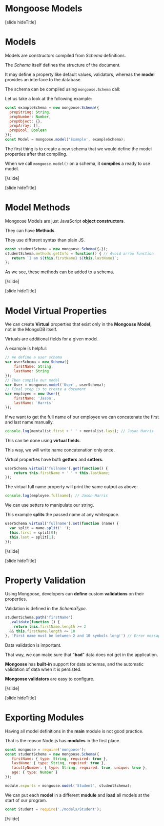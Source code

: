 # Mongoose Models

[slide hideTitle]
# Models


Models are constructors compiled from *Schema* definitions.

The *Schema* itself defines the structure of the document.

It may define a property like default values, validators, whereas the **model** provides an interface to the database.

The schema can be compiled using `mongoose.Schema` call:

Let us take a look at the following example:

``` js
const exampleSchema = new mongoose.Schema({
  propString: String,
  propNumber: Number,
  propObject: {},
  propArray: [],
  propBool: Boolean
});
const Model = mongoose.model('Example', exampleSchema);
```

The first thing is to create a new schema that we would define the model properties after that compiling.

When we call `mongoose.model()` on a schema, it **compiles** a ready to use model.


[/slide]

[slide hideTitle]

# Model Methods

Mongoose Models are just JavaScript **object constructors**.

They can have **Methods**.

They use different syntax than plain JS.

``` js
const studentSchema = new mongoose.Schema({…});
studentSchema.methods.getInfo = function() { // Avoid arrow function
   return `I am ${this.firstName} ${this.lastName}`;
};
```

As we see, these methods can be added to a schema.

[/slide]

[slide hideTitle]

# Model Virtual Properties

We can create **Virtual** properties that exist only in the **Mongoose Model**, not in the MongoDB itself.

Virtuals are additional fields for a given model. 

A example is helpful:

``` js
// We define a user schema
var userSchema = new Schema({  
    firstName: String,
    lastName: String
});
// Then compile our model
var User = mongoose.model('User', userSchema);
// Final step is to create a document
var employee = new User({  
    firstName: 'Jason',
    lastName: 'Harris'
});
```

if we want to get the full name of our employee we can concatenate the first and last name manually.

``` js
console.log(mentalist.first + ' ' + mentalist.last); // Jason Harris 
```

This can be done using **virtual fields**. 

This way, we will write name concatenation only once.

Virtual properties have both **getters** and **setters**.

``` js
userSchema.virtual('fullname').get(function() {  
    return this.firstName + ' ' + this.lastName;
});
```

The virtual full name property will print the same output as above:

``` js
console.log(employee.fullname); // Jason Harris
```

We can use setters to manipulate our string.

This example **splits** the passed name at any whitespace.

``` js
userSchema.virtual('fullname').set(function (name) {  
  var split = name.split(' ');
  this.first = split[0];
  this.last = split[1];
});
```

[/slide]

[slide hideTitle]

# Property Validation

Using Mongoose, developers can **define** custom **validations** on their properties.

Validation is defined in the *SchemaType*.

``` js 
studentSchema.path('firstName')
  .validate(function () {
    return this.firstName.length >= 2 
  && this.firstName.length <= 10
}, 'First name must be between 2 and 10 symbols long!') // Error message passed as second parameter
```

Data validation is important. 

That way, we can make sure that "**bad**" data does not get in the application.

**Mongoose** has **built-in** support for data schemas, and the automatic validation of data when it is persisted.

**Mongoose validators** are easy to configure.

[/slide]

[slide hideTitle]

# Exporting Modules

Having all model definitions in the **main** module is not good practice.

That is the reason Node.js has **modules** in the first place.

``` js
const mongoose = require('mongoose');
const studentSchema = new mongoose.Schema({
   firstName: { type: String, required: true },
   lastName: { type: String, required: true },
   facultyNumber: { type: String, required: true, unique: true },
   age: { type: Number }
});

module.exports = mongoose.model('Student', studentSchema);
```

We can put each **model** in a different **module** and **load** all models at the start of our program.

``` js
const Student = require('./models/Student');
```

[/slide]